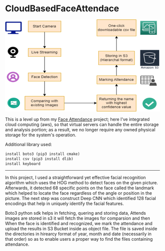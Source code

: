 # CloudBasedFaceAttendace
<p align="center">
  <img width="600" height="300" src="https://github.com/jainharshit3107/CloudBasedFaceAttendace/blob/master/CBFA%20System%20Architecture.png">
</p>
This is a level up from my  <a href="https://github.com/jainharshit3107/Advance-ComputerVision/tree/master/FaceAttendance">Face Attendance</a> project; here I've integrated cloud computing (aws), so that virtual servers can handle the entire storage and analysis portion; as a result, we no longer require any owned physical storage for the system's operation.

Additional library used:

    install boto3 (pip3 install cmake)
    install csv (pip3 install dlib)
    install keyboard
<hr>

In this project, I used a straightforward yet effective facial recognition algorithm which uses the HOG method to detect faces on the given picture. Afterwards, it detected 68 specific points on the face called the landmark which helped to locate the face regardless of the angle or position in the picture. The next step was construct Deep CNN which identified 128 facial encodings that help in uniquely identify the facial features.

Boto3 python sdk helps in fetching, quering and storing data, Attends images are stored in s3 it will fetch the images for comparsion and then When the face is identified and recognized, we mark the attendance and upload the results in S3 Bucket inside as object file. The file is saved inside the directories in hirearcy format of year, month and date (necessarily in that order) so as to enable users a proper way to find the files containing attendance.
